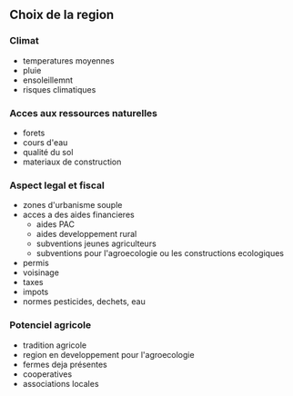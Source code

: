 ## Choix de la region
### Climat
- temperatures moyennes
- pluie
- ensoleillemnt
- risques climatiques
### Acces aux ressources naturelles
- forets
- cours d'eau
- qualité du sol
- materiaux de construction
### Aspect legal et fiscal
- zones d'urbanisme souple
- acces a des aides financieres
  - aides PAC
  - aides developpement rural
  - subventions jeunes agriculteurs
  - subventions pour l'agroecologie ou les constructions ecologiques
- permis
- voisinage
- taxes
- impots
- normes pesticides, dechets, eau
### Potenciel agricole
- tradition agricole
- region en developpement pour l'agroecologie
- fermes deja présentes
- cooperatives
- associations locales
